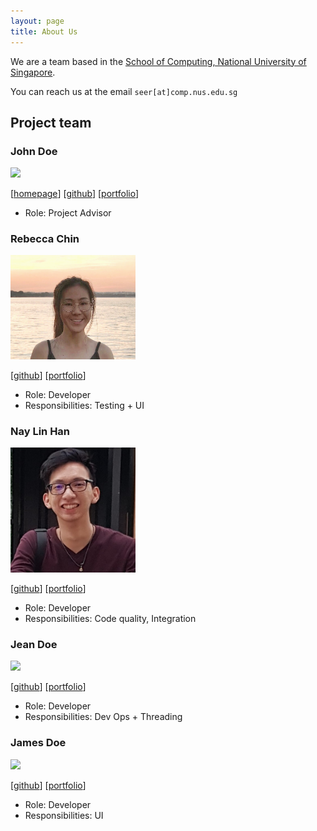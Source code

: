 ```yaml
---
layout: page
title: About Us
---
```


We are a team based in the [School of Computing, National University of Singapore](http://www.comp.nus.edu.sg).

You can reach us at the email `seer[at]comp.nus.edu.sg`

## Project team

### John Doe

<img src="images/johndoe.png" width="200px">

[[homepage](http://www.comp.nus.edu.sg/~damithch)]
[[github](https://github.com/johndoe)]
[[portfolio](team/johndoe.md)]

* Role: Project Advisor

### Rebecca Chin

<img src="images/rebeccacxy.png" width="200px">

[[github](http://github.com/rebeccacxy)]
[[portfolio](team/rebeccacxy.md)]

* Role: Developer
* Responsibilities: Testing + UI

### Nay Lin Han

<img src="images/naylin-h99.png" width="200px">

[[github](https://github.com/NayLin-H99)]
[[portfolio](team/naylin-h99.md)]

* Role: Developer
* Responsibilities: Code quality, Integration

### Jean Doe

<img src="images/johndoe.png" width="200px">

[[github](http://github.com/johndoe)]
[[portfolio](team/johndoe.md)]

* Role: Developer
* Responsibilities: Dev Ops + Threading

### James Doe

<img src="images/johndoe.png" width="200px">

[[github](http://github.com/johndoe)]
[[portfolio](team/johndoe.md)]

* Role: Developer
* Responsibilities: UI
